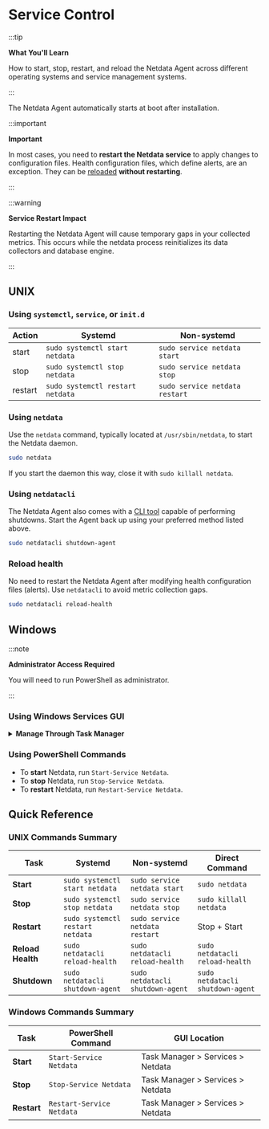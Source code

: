 # Service Control

:::tip

**What You'll Learn**

How to start, stop, restart, and reload the Netdata Agent across different operating systems and service management systems.

:::

The Netdata Agent automatically starts at boot after installation.

:::important

**Important**

In most cases, you need to **restart the Netdata service** to apply changes to configuration files. Health configuration files, which define alerts, are an exception. They can be [reloaded](#reload-health) **without restarting**.

:::

:::warning

**Service Restart Impact** 

Restarting the Netdata Agent will cause temporary gaps in your collected metrics. This occurs while the netdata process reinitializes its data collectors and database engine.

:::

## UNIX

### Using `systemctl`, `service`, or `init.d`

| Action  | Systemd                         | Non-systemd                    |
|---------|---------------------------------|--------------------------------|
| start   | `sudo systemctl start netdata`  | `sudo service netdata start`   |
| stop    | `sudo systemctl stop netdata`   | `sudo service netdata stop`    |
| restart | `sudo systemctl restart netdata`| `sudo service netdata restart` |

### Using `netdata`

Use the `netdata` command, typically located at `/usr/sbin/netdata`, to start the Netdata daemon.

```bash
sudo netdata
```

If you start the daemon this way, close it with `sudo killall netdata`.

### Using `netdatacli`

The Netdata Agent also comes with a [CLI tool](/src/cli/README.md) capable of performing shutdowns. Start the Agent back up using your preferred method listed above.

```bash
sudo netdatacli shutdown-agent
```

### Reload health

No need to restart the Netdata Agent after modifying health configuration files (alerts). Use `netdatacli` to avoid metric collection gaps.

```bash
sudo netdatacli reload-health
```

## Windows

:::note

**Administrator Access Required**

You will need to run PowerShell as administrator.

:::

### Using Windows Services GUI

<details>
<summary><strong>Manage Through Task Manager</strong></summary><br/>

If you prefer to manage the Agent through the GUI, you can start-stop and restart the `Netdata` service from the "Services" tab of Task Manager.

<br/>
</details>

### Using PowerShell Commands

- To **start** Netdata, run `Start-Service Netdata`.
- To **stop** Netdata, run `Stop-Service Netdata`.
- To **restart** Netdata, run `Restart-Service Netdata`.

## Quick Reference

### UNIX Commands Summary

| Task | Systemd | Non-systemd | Direct Command |
|------|---------|-------------|----------------|
| **Start** | `sudo systemctl start netdata` | `sudo service netdata start` | `sudo netdata` |
| **Stop** | `sudo systemctl stop netdata` | `sudo service netdata stop` | `sudo killall netdata` |
| **Restart** | `sudo systemctl restart netdata` | `sudo service netdata restart` | Stop + Start |
| **Reload Health** | `sudo netdatacli reload-health` | `sudo netdatacli reload-health` | `sudo netdatacli reload-health` |
| **Shutdown** | `sudo netdatacli shutdown-agent` | `sudo netdatacli shutdown-agent` | `sudo netdatacli shutdown-agent` |

### Windows Commands Summary

| Task | PowerShell Command | GUI Location |
|------|-------------------|--------------|
| **Start** | `Start-Service Netdata` | Task Manager > Services > Netdata |
| **Stop** | `Stop-Service Netdata` | Task Manager > Services > Netdata |
| **Restart** | `Restart-Service Netdata` | Task Manager > Services > Netdata |